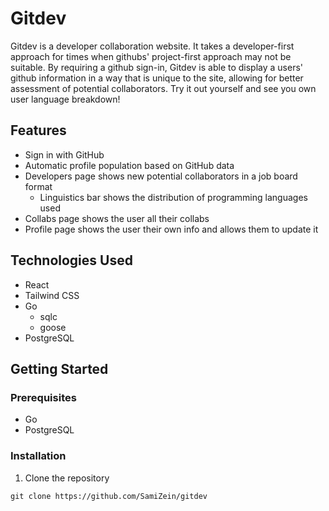 # Gitdev

Gitdev is a developer collaboration website. It takes a developer-first approach for times when githubs' project-first approach may not be suitable. By requiring a github sign-in, Gitdev is able to display a users' github information in a way that is unique to the site, allowing for better assessment of potential collaborators. Try it out yourself and see you own user language breakdown!

## Features

- Sign in with GitHub
- Automatic profile population based on GitHub data
- Developers page shows new potential collaborators in a job board format
  - Linguistics bar shows the distribution of programming languages used
- Collabs page shows the user all their collabs
- Profile page shows the user their own info and allows them to update it

## Technologies Used

- React
- Tailwind CSS
- Go
  - sqlc
  - goose
- PostgreSQL

## Getting Started

### Prerequisites

- Go
- PostgreSQL

### Installation

1. Clone the repository

```
git clone https://github.com/SamiZein/gitdev
```

